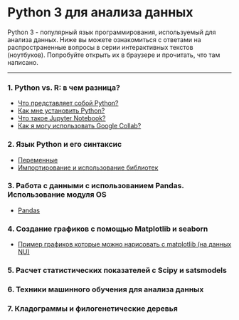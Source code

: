 # Python 3 для анализа данных

Python 3 - популярный язык программирования, используемый для анализа данных.
Ниже вы можете ознакомиться с ответами на распространенные вопросы в серии интерактивных текстов (ноутбуков). Попробуйте открыть их в браузере и прочитать, что там написано.

___
### 1. Python vs. R: в чем разница?
* [Что представляет собой Python?](https://github.com/VeaLi/nla-python-basics-2023/tree/main/0/0-what-is-python)
* [Как мне установить Python?](https://github.com/VeaLi/nla-python-basics-2023/tree/main/0/1-how-to-install-python)
* [Что такое Jupyter Notebook?](https://github.com/VeaLi/nla-python-basics-2023/tree/main/0/2-what-is-jupyter-notebook)
* [Как я могу использовать Google Collab?](https://github.com/VeaLi/nla-python-basics-2023/tree/main/0/3-google-collab)

### 2. Язык Python и его синтаксис
* [Переменные](https://github.com/VeaLi/nla-python-basics-2023/tree/main/1/0-variables)
* [Импортирование и использование библиотек](https://github.com/VeaLi/nla-python-basics-2023/tree/main/1/1-load-libraries)
### 3. Работа с данными с использованием Pandas. Использование модуля OS
* [Pandas](https://github.com/VeaLi/nla-python-basics-2023/tree/main/2/0-pandas)
### 4. Создание графиков с помощью Matplotlib и seaborn
* [Пример графиков которые можно нарисовать с matplotlib (на данных NU)](https://github.com/VeaLi/nla-python-basics-2023/tree/main/3)
### 5. Расчет статистических показателей c Scipy и satsmodels
### 6. Техники машинного обучения для анализа данных
### 7. Кладограммы и филогенетические деревья 